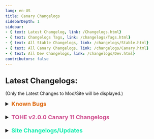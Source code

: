 ```yaml
---
lang: en-US
title: Canary Changelogs
sidebarDepth: 1
sidebar:
- { text: Latest Changelog, link: /Changelogs.html}
- { text: Changelogs Tags, link: /changelogs/Tags.html}
- { text: All Stable Changelogs, link: /changelogs/Stable.html}
- { text: All Canary Changelogs, link: /changelogs/Canary.html}
- { text: All Dev Changelogs, link: /changelogs/Dev.html}
contributors: false
---
```


## <font size=5em><b>Latest Changelogs:</b></font><br>
(Only the Latest Changes to Mod/Site will be displayed.)

<font size=4em>
<details>
<summary><b><font color=#de6707>Known Bugs</font></b></summary>

= <font color=#de6707><b>KNOWN BUG</b></font>: Hide & Seek is temporarily not supported<br>
= <font color=#de6707><b>KNOWN BUG</b></font>: Changing the game mode in the settings sometimes does not remove some settings that are not used in the mode<br>
= <font color=#de6707><b>KNOWN BUG</b></font>: When changing presets, the settings are not updated instantly, you MUST close and reopen the settings<br>
= <font color=#de6707><b>KNOWN BUG</b></font>: Servers may be unstable as the protocol requires fixing on Innersloth's side<br>
= <font color=#de6707><b>KNOWN BUG</b></font>: When dlekS ehT is selected, the game lags in the lobby for vanilla players (during the game everything works fine)<br>
= <font color=#de6707><b>KNOWN BUG</b></font>: EAC may not work in some places<br>
= <font color=#de6707><b>KNOWN BUG</b></font>: Swift, Fragile, Imitator, Doppelganger are works unstable<br>
= <font color=#de6707><b>KNOWN BUG</b></font>: Black screen after meeting for vanilla players (This is not fixable at this time as it's an issue with Vanilla, not TOHE)
</details>
<br>
<details>
<summary><b><font color=#cf4e8f>TOHE v2.0.0 Canary 11 Changelogs</font></b></summary>

<details>
<summary><b><font color=#cf4e8f>v2.0.0 Canary 11.1</font></b></summary>

* By [**TommyXL**](https://github.com/Tommy-XL)<br>
= <font color=#1376f0><b>BUG FIX</b></font>: Fixed bug when everyone imp based role can kill normally (Like every target have Fragile)<br>
= <font color=#1376f0><b>BUG FIX</b></font>: Fixed bug when Swooper and Wraith can report Bait<br>
</details>
<details>
<summary><b><font color=#cf4e8f>v2.0.0 Canary 11</font></b></summary>

* By [**TommyXL**](https://github.com/Tommy-XL)<br>
\+ <font color=green><b>NEW</b></font>: Added F3 and F4 to show role and add-ons settings, respectively<br>
\+ <font color=green><b>NEW</b></font>: Client Setting: "Disable Lobby Music"<br>
\+ <font color=green><b>NEW</b></font>: Setting: "Hide All Tags (for «AutoMuteUs»)"<br>
\+ <font color=green><b>NEW</b></font>: Setting for Pickpocket, Stealer and Paranoia: "Hide Additional Vote(s)"<br>
\+ <font color=green><b>NEW</b></font>: Setting for Monarch: "Hide additional vote for Knighted players"<br>
\+ <font color=green><b>NEW</b></font>: Setting for Maverick: "Minimum number of kills to win"<br>
\+ <font color=green><b>NEW</b></font>: Setting for Youtuber: "The Killer Wins with YouTuber"<br>
\- <font color=red><b>REMOVED</b></font>: Client Settings: "Small Screen Mode" and "Enable it if you use AutoMuteUs"<br>
= <font color=#1376f0><b>BUG FIX</b></font>: Fixed Necromancer leaving a dead body after meeting<br>
= <font color=#1376f0><b>BUG FIX</b></font>: Fixed duplicate Ruthless Romantics in game end screen<br>
= <font color=#1376f0><b>BUG FIX</b></font>: Fixed Modded clients show vanilla intro screen<br>
= <font color=#1376f0><b>BUG FIX</b></font>: Fixed random glitch when Witch/Hex Master kills players after meeting<br>
= <font color=#1376f0><b>BUG FIX</b></font>: Fixed Workaholic incorrect win state<br>
= <font color=#1376f0><b>BUG FIX</b></font>: Fixed priority add-on assignment<br>
= <font color=#1376f0><b>BUG FIX</b></font>: Fixed Councillor UI not working<br>
= <font color=#1376f0><b>BUG FIX</b></font>: Fixed Rainbow on Ziplines<br>
= <font color=#1376f0><b>BUG FIX</b></font>: Fixed lower text for Hex Master<br>
= <font color=#1376f0><b>BUG FIX</b></font>: Fixed Avenger<br>
= <font color=#e08709><b>IMPROVEMENT</b></font>: Glow can no longer spawn on The Fungle<br>
= <font color=#e08709><b>IMPROVEMENT</b></font>: Swift has moved to Experimental<br>
= <font color=#e08709><b>IMPROVEMENT??</b></font>: Moved Double Shot and Rebound to Game Modifiers tab (Mod Only, not Site)<br>
= <font color=#e08709><b>IMPROVEMENT</b></font>: Punching Bag can no longer get many incompatible add-ons<br>
= <font color=#e08709><b>IMPROVEMENT</b></font>: Killing Machine can no longer get Glow<br>
= <font color=#e08709><b>IMPROVEMENT</b></font>: Mundane can no longer get Ghoul<br>
= <font color=#1376f0><b>BUG FIX</b></font>: Other minor fixes and changes<br>

* By [**ryuk**](https://github.com/ryuk2098)<br>
= <font color=#e08709><b>IMPROVEMENT</b></font>: Improved EAC<br>
= <font color=#1376f0><b>BUG FIX</b></font>: Fixed Fragile<br>
= <font color=#e08709><b>IMPROVEMENT</b></font>: Bodyguard & Bloodthirst incompatible<br>

* By [**NikoCat223**](https://github.com/NikoCat233)<br>
= <font color=#1376f0><b>BUG FIX</b></font>: Fixed Butcher playing congratulations sound<br>

* By [**Drakos**](https://github.com/Ultradragon005)<br>
= <font color=#1376f0><b>BUG FIX</b></font>: Fixed poll title cutting of the text<br>
</details>
</details>
<br>
<details>
<summary><b><font color=#12edaf>Site Changelogs/Updates</font></b></summary>

* By [**Pyro**](https://sites.google.com/view/notpyro404)<br>
= <font color=#ece218><b>NOTICE</b></font>: Updated to v2.0.0 Canary 11.1<br>
\+ Have a good day!<br>
= <font color=#ece218><b>NOTICE</b></font>: If there are any other issues, open a forum in `#website-feedback`! Thank you!<br>
= <font color=#F6BE00><b>CHANGE</b></font>: `Tracker`, `Noisemaker`, and `Phantom` have been added to the Vanilla Tab of their respective factions.<br>
= <font color=#F6BE00><b>CHANGE</b></font>: `Tracker (TOHE)` has been REMOVED.<br>
\+ <font color=#12edaf><b>RENAMED</b></font>: `Phantom (TOHE)` has been renamed to `Specter`.<br>
\+ <font color=#12edaf><b>RENAMED</b></font>: `Schizophrenic` has been renamed to `Paranoia`.<br>
\+ <font color=#12edaf><b>RENAMED</b></font>: `Masochist` has been renamed to `Punching Bag`.<br>
\+ <font color=#12edaf><b>RENAMED</b></font>: `Bloodlust` has been renamed to `Bloodthirst`.<br>
\+ <font color=#12edaf><b>RENAMED</b></font>: `GetStarted.md` has been renamed to `Install.md`<br>
\+ <font color=#12edaf><b>RENAMED</b></font>: `Advanced.md` has been renamed to `Resources.md`<br>
\+ <font color=#12edaf><b>RENAMED</b></font>: `Game.md` has been renamed to `Mod.md`<br>
\+ <font color=#12edaf><b>RENAMED</b></font>: `Custom.md` has been renamed to `Game.md`<br>
\+ <font color=#12edaf><b>RENAMED</b></font>: `vote.md` has been capitalized to `Vote.md`.<br>
= <font color=#e08709><b>IMPROVEMENT</b></font>: Added `Other` as a Tab for Add-ons as it's nicer to keep all addons in the same group (I'm not adding them to Game Modifiers, that's ugly).<br>
= <font color=#e08709><b>IMPROVEMENT</b></font>: Redid the layout of `Resources.md` (Includes more Resources to look through, such as Commands/HotKeys like before, as well as Death Reasons + why they occur, and more.)<br>
= <font color=#e08709><b>IMPROVEMENT</b></font>: Redid the layout of `FAQ.md` (Questions are now sorted in drop-down boxes.)<br>
= <font color=#e08709><b>IMPROVEMENT</b></font>: Redid the layout of `Install.md` (Now includes both Steam + Epic guides, and has been straightened up.)<br>
= <font color=#e08709><b>IMPROVEMENT</b></font>: Redid the layout of `Changelogs.md`. (Now includes "KNOWN BUGS")<br>
= <font color=#e08709><b>IMPROVEMENT</b></font>: Redid the layout of `Changelogs.md` again. (Now utilizes Dropdown boxes as to not clutter the page, allowing for people to look at the changelogs they care about.)<br>
= <font color=#ece218><b>NOTICE</b></font>: Relating to the above changes, `Stable.md`, `Canary.md`, & `Dev.md` will be overhauled to utilize dropdown boxes too, but thats a lot more work.<br>
= <font color=#e08709><b>IMPROVEMENT</b></font>: Fixing Spacing (hopefully) for `FAQ.md`, as well as `Install.md` & `Resources.md`.<br>
= <font color=#e08709><b>IMPROVEMENT</b></font>: Increased the text size (hopefully) for `FAQ.md`, as well as `Install.md`, `Resources.md`, `Changelogs.md` (`Dev.md`, `Canary.md`, & `Stable.md`), & `Presets.md`.<br>
\+ <font color=green><b>NEW</b></font>: Added `Presets.md` (Instead of cluttering `Resources.md` with future Preset Submissions, Presets will be listed here. Added Marg's Preset & removed 2 out of date Presets (WitchCraft & Moe's Presets which used the old system).<br>
= <font color=#F6BE00><b>CHANGE</b></font>: More Bios added to `AboutUs.md`. (Still not 100% Complete as we are still missing the Bios of a few Contributors. You can see which as they'll have `(Placeholder Bio)` in the place of their Bio.<br>
= <font color=#fdf08e><b>NOTE</b></font>: Role Counts/Amounts are finally corrected, thanks Drakos for doing the numbers! No idea what `[None] = Count: 13` still means though.<br>
= <font color=#ece218><b>NOTICE</b></font>: There were a lot of new Settings added to the mod + settings added to some roles, which are not live on site yet. That's a lot of work, and I'm not going to do it right now!<br>
= <font color=#1376f0><b>BUG FIXES</b></font>: Many formatting, linking, and spelling fixes/updates.<br>
= <font color=#ece218><b>NOTICE</b></font>: `zh-CN` and `fr` are fully up-to-date with Main (en-US), but not translated, meaning Simplified Chinese & French Translations are still in the works, sorry!<br>
= <font color=#fdf08e><b>NOTE</b></font>: You may realize that there are 3 results of roles if you use the built-in search bar. This is because you are getting a copy for every instance (Currently, `fr` & `zh-CN`) that is not yet translated. (An example being Reverie, even though <i>most</i> roles will display 3 results.)<br>
![image](../../images/SearchReverie3BUG.png)<br>
</details>
</font>